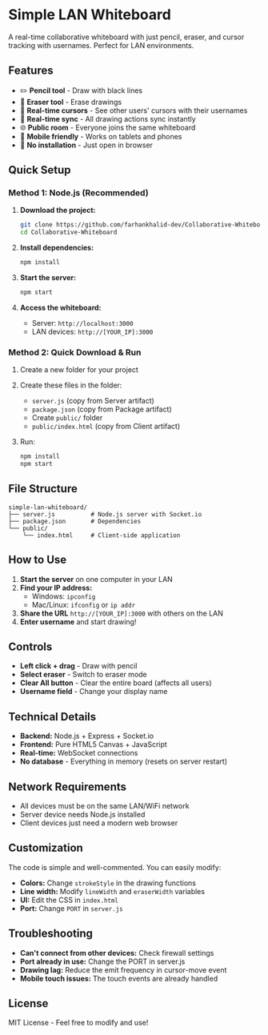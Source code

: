 # Simple LAN Whiteboard

A real-time collaborative whiteboard with just pencil, eraser, and cursor tracking with usernames. Perfect for LAN environments.

## Features

- ✏️ **Pencil tool** - Draw with black lines
- 🧹 **Eraser tool** - Erase drawings
- 👥 **Real-time cursors** - See other users' cursors with their usernames
- 🔄 **Real-time sync** - All drawing actions sync instantly
- 🌐 **Public room** - Everyone joins the same whiteboard
- 📱 **Mobile friendly** - Works on tablets and phones
- 🚀 **No installation** - Just open in browser

## Quick Setup

### Method 1: Node.js (Recommended)

1. **Download the project:**
   ```bash
   git clone https://github.com/farhankhalid-dev/Collaborative-Whiteboard
   cd Collaborative-Whiteboard
   ```

2. **Install dependencies:**
   ```bash
   npm install
   ```

3. **Start the server:**
   ```bash
   npm start
   ```

4. **Access the whiteboard:**
   - Server: `http://localhost:3000`
   - LAN devices: `http://[YOUR_IP]:3000`

### Method 2: Quick Download & Run

1. Create a new folder for your project
2. Create these files in the folder:
   - `server.js` (copy from Server artifact)
   - `package.json` (copy from Package artifact)
   - Create `public/` folder
   - `public/index.html` (copy from Client artifact)

3. Run:
   ```bash
   npm install
   npm start
   ```

## File Structure

```
simple-lan-whiteboard/
├── server.js          # Node.js server with Socket.io
├── package.json       # Dependencies
└── public/
    └── index.html     # Client-side application
```

## How to Use

1. **Start the server** on one computer in your LAN
2. **Find your IP address:**
   - Windows: `ipconfig`
   - Mac/Linux: `ifconfig` or `ip addr`
3. **Share the URL** `http://[YOUR_IP]:3000` with others on the LAN
4. **Enter username** and start drawing!

## Controls

- **Left click + drag** - Draw with pencil
- **Select eraser** - Switch to eraser mode
- **Clear All button** - Clear the entire board (affects all users)
- **Username field** - Change your display name

## Technical Details

- **Backend:** Node.js + Express + Socket.io
- **Frontend:** Pure HTML5 Canvas + JavaScript
- **Real-time:** WebSocket connections
- **No database** - Everything in memory (resets on server restart)

## Network Requirements

- All devices must be on the same LAN/WiFi network
- Server device needs Node.js installed
- Client devices just need a modern web browser

## Customization

The code is simple and well-commented. You can easily modify:

- **Colors:** Change `strokeStyle` in the drawing functions
- **Line width:** Modify `lineWidth` and `eraserWidth` variables
- **UI:** Edit the CSS in `index.html`
- **Port:** Change `PORT` in `server.js`

## Troubleshooting

- **Can't connect from other devices:** Check firewall settings
- **Port already in use:** Change the PORT in server.js
- **Drawing lag:** Reduce the emit frequency in cursor-move event
- **Mobile touch issues:** The touch events are already handled

## License

MIT License - Feel free to modify and use!
